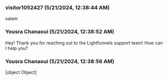 ### visitor1052427 (5/21/2024, 12:38:44 AM)

salam

### Yousra Chanaoui (5/21/2024, 12:38:52 AM)

Hey!
Thank you for reaching out to the Lightfunnels support team! How can I help you?

### Yousra Chanaoui (5/21/2024, 12:38:56 AM)

[object Object]
